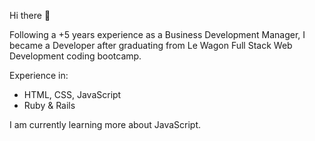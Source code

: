 Hi there 👋

Following a +5 years experience as a Business Development Manager, I became a Developer after graduating from Le Wagon Full Stack Web Development coding bootcamp.

Experience in: 
- HTML, CSS, JavaScript
- Ruby & Rails 

I am currently learning more about JavaScript. 
